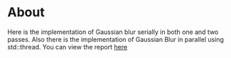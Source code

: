 # About
Here is the implementation of Gaussian blur serially in both one and two passes. Also there is the implementation of Gaussian Blur in parallel using std::thread. You can view the report [here](report.pdf)